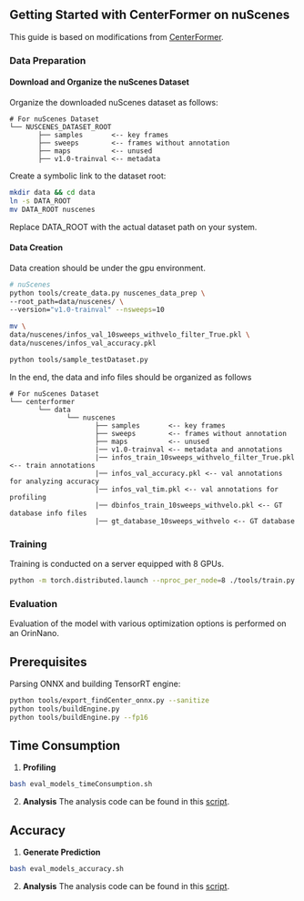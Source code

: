 ## Getting Started with CenterFormer on nuScenes
This guide is based on modifications from [CenterFormer](https://github.com/TuSimple/centerformer).

### Data Preparation

#### Download and Organize the nuScenes Dataset

Organize the downloaded nuScenes dataset as follows:

```
# For nuScenes Dataset         
└── NUSCENES_DATASET_ROOT
       ├── samples       <-- key frames
       ├── sweeps        <-- frames without annotation
       ├── maps          <-- unused
       ├── v1.0-trainval <-- metadata
```

Create a symbolic link to the dataset root:
```bash
mkdir data && cd data
ln -s DATA_ROOT 
mv DATA_ROOT nuscenes
```
Replace DATA_ROOT with the actual dataset path on your system.


#### Data Creation

Data creation should be under the gpu environment.

```bash
# nuScenes
python tools/create_data.py nuscenes_data_prep \
--root_path=data/nuscenes/ \
--version="v1.0-trainval" --nsweeps=10

mv \
data/nuscenes/infos_val_10sweeps_withvelo_filter_True.pkl \ 
data/nuscenes/infos_val_accuracy.pkl

python tools/sample_testDataset.py
```

In the end, the data and info files should be organized as follows

```
# For nuScenes Dataset 
└── centerformer
       └── data    
              └── nuscenes 
                     ├── samples       <-- key frames
                     ├── sweeps        <-- frames without annotation
                     ├── maps          <-- unused
                     |── v1.0-trainval <-- metadata and annotations
                     |── infos_train_10sweeps_withvelo_filter_True.pkl <-- train annotations
                     |── infos_val_accuracy.pkl <-- val annotations for analyzing accuracy
                     |── infos_val_tim.pkl <-- val annotations for profiling 
                     |── dbinfos_train_10sweeps_withvelo.pkl <-- GT database info files
                     |── gt_database_10sweeps_withvelo <-- GT database 
```

### Training
Training is conducted on a server equipped with 8 GPUs.
```bash
python -m torch.distributed.launch --nproc_per_node=8 ./tools/train.py CONFIG_PATH
```

### Evaluation
Evaluation of the model with various optimization options is performed on an OrinNano.

## Prerequisites
Parsing ONNX and building TensorRT engine:
```bash
python tools/export_findCenter_onnx.py --sanitize
python tools/buildEngine.py
python tools/buildEngine.py --fp16
```

## Time Consumption
1. **Profiling**
```bash
bash eval_models_timeConsumption.sh
```
2. **Analysis**
The analysis code can be found in this [script](analysis/time_analysis.ipynb).

## Accuracy
1. **Generate Prediction**
```bash
bash eval_models_accuracy.sh
```
2. **Analysis**
The analysis code can be found in this [script](analysis/time_analysis.ipynb).

